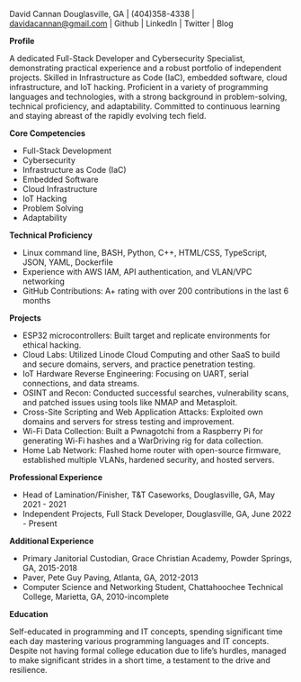 David Cannan
Douglasville, GA | (404)358-4338 | davidacannan@gmail.com | Github | LinkedIn | Twitter | Blog

**Profile**

A dedicated Full-Stack Developer and Cybersecurity Specialist, demonstrating practical experience and a robust portfolio of independent projects. Skilled in Infrastructure as Code (IaC), embedded software, cloud infrastructure, and IoT hacking. Proficient in a variety of programming languages and technologies, with a strong background in problem-solving, technical proficiency, and adaptability. Committed to continuous learning and staying abreast of the rapidly evolving tech field.

**Core Competencies**

- Full-Stack Development
- Cybersecurity
- Infrastructure as Code (IaC)
- Embedded Software
- Cloud Infrastructure
- IoT Hacking
- Problem Solving
- Adaptability

**Technical Proficiency**

- Linux command line, BASH, Python, C++, HTML/CSS, TypeScript, JSON, YAML, Dockerfile
- Experience with AWS IAM, API authentication, and VLAN/VPC networking
- GitHub Contributions: A+ rating with over 200 contributions in the last 6 months

**Projects**

- ESP32 microcontrollers: Built target and replicate environments for ethical hacking.
- Cloud Labs: Utilized Linode Cloud Computing and other SaaS to build and secure domains, servers, and practice penetration testing.
- IoT Hardware Reverse Engineering: Focusing on UART, serial connections, and data streams.
- OSINT and Recon: Conducted successful searches, vulnerability scans, and patched issues using tools like NMAP and Metasploit.
- Cross-Site Scripting and Web Application Attacks: Exploited own domains and servers for stress testing and improvement.
- Wi-Fi Data Collection: Built a Pwnagotchi from a Raspberry Pi for generating Wi-Fi hashes and a WarDriving rig for data collection.
- Home Lab Network: Flashed home router with open-source firmware, established multiple VLANs, hardened security, and hosted servers.

**Professional Experience**

- Head of Lamination/Finisher, T&T Caseworks, Douglasville, GA, May 2021 - 2021
- Independent Projects, Full Stack Developer, Douglasville, GA, June 2022 - Present

**Additional Experience**

- Primary Janitorial Custodian, Grace Christian Academy, Powder Springs, GA, 2015-2018
- Paver, Pete Guy Paving, Atlanta, GA, 2012-2013
- Computer Science and Networking Student, Chattahoochee Technical College, Marietta, GA, 2010-incomplete

**Education**

Self-educated in programming and IT concepts, spending significant time each day mastering various programming languages and IT concepts. Despite not having formal college education due to life’s hurdles, managed to make significant strides in a short time, a testament to the drive and resilience.